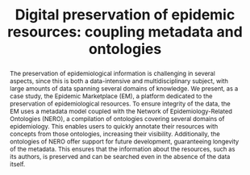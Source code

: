 ---
abstract: The preservation of epidemiological information is challenging in several
  aspects, since this is both a data-intensive and multidisciplinary subject, with
  large amounts of data spanning several domains of knowledge. We present, as a case
  study, the Epidemic Marketplace (EM), a platform dedicated to the preservation of
  epidemiological resources. To ensure integrity of the data, the EM uses a metadata
  model coupled with the Network of Epidemiology-Related Ontologies (NERO), a compilation
  of ontologies covering several domains of epidemiology. This enables users to quickly
  annotate their resources with concepts from those ontologies, increasing their visibility.
  Additionally, the ontologies of NERO offer support for future development, guaranteeing
  longevity of the metadata. This ensures that the information about the resources,
  such as its authors, is preserved and can be searched even in the absence of the
  data itself.
creators:
- D. Ferreira, João
- Pesquita, Cátia
- M. Couto, Francisco
- J. Silva, Mário
date: null
document_url: https://services.phaidra.univie.ac.at/api/object/o:378034/download
grand_parent: iPRES
institutions: []
keywords:
- data-intensive research
- digital curation
- ontologies
- data sharing
- epidemiology
- lisbon
landing_page_url: https://phaidra.univie.ac.at/o:378034
language: eng
layout: publication
license: CC BY-SA 2.0 AT
notes_url: null
parent: iPRES 2013
publication_type: paper
size: 120007
slides_url: null
source_name: iPRES
stream_url: null
title: 'Digital preservation of epidemic resources: coupling metadata and ontologies'
year: 2013
---